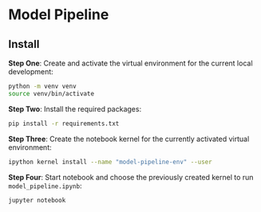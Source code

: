 # Model Pipeline

## Install

**Step One**: Create and activate the virtual environment for the current local development:
```bash
python -m venv venv
source venv/bin/activate
```

**Step Two**: Install the required packages:
```bash
pip install -r requirements.txt
```

**Step Three**: Create the notebook kernel for the currently activated virtual environment:
```bash
ipython kernel install --name "model-pipeline-env" --user
```

**Step Four**: Start notebook and choose the previously created kernel to run `model_pipeline.ipynb`:
```bash
jupyter notebook
```
